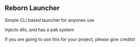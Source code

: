 ## Reborn Launcher

Simple CLI based launcher for anyones use

Injects dlls, and has a pak system

If you are going to use this for your project, please give credits!
